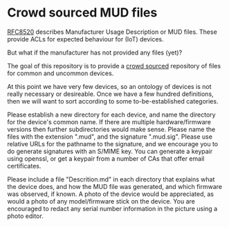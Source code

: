 # Crowd sourced MUD files

[RFC8520](https://datatracker.ietf.org/doc/rfc8520/) describes Manufacturer
Usage Description or MUD files.  These provide ACLs for expected behaviour
for (IoT) devices.

But what if the manufacturer has not provided any files (yet)?

The goal of this repository is to provide a
[crowd sourced](https://en.wikipedia.org/wiki/Crowdsourcing) repository of
files for common and uncommon devices.

At this point we have very few devices, so an ontology of devices is not
really necessary or desireable.  Once we have a few hundred definitions, then
we will want to sort according to some to-be-established categories.

Please establish a new directory for each device, and name the directory for
the device's common name.  If there are multiple hardware/firmware versions
then further subdirectories would make sense.
Please name the files with the extension ".mud", and the signature ".mud.sig".
Please use relative URLs for the pathname to the signature, and we encourage
you to do generate signatures with an S/MIME key.  You can generate a keypair
using openssl, or get a keypair from a number of CAs that offer email
certificates.

Please include a file "Descrition.md" in each directory that explains what
the device does, and how the MUD file was generated, and which firmware was
observed, if known.  A photo of the device would be appreciated, as would
a photo of any model/firmware stick on the device.  You are encouraged to
redact any serial number information in the picture using a photo editor.


